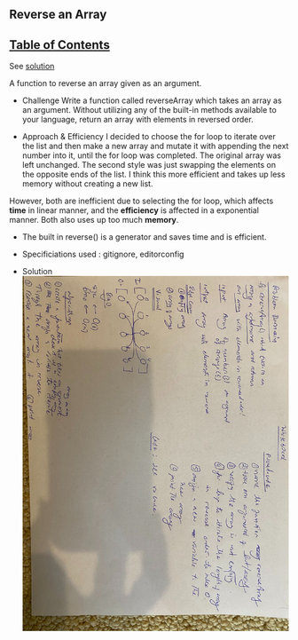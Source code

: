 
## __Reverse an Array__
## [Table of Contents](../../../README.md)
See [solution](array_reverse.py)

A function to reverse an array given as an argument.

  * Challenge
  Write a function called reverseArray which takes an array as an argument. Without utilizing any of the built-in methods available to your language, return an array with elements in reversed order.

  * Approach & Efficiency
  I decided to choose the for loop to iterate over the list and then make a new array and mutate it with appending the next number into it, until the for loop was completed.  The original array was left unchanged.
  The second style was just swapping the elements on the opposite ends of the list. I think this more efficient and takes up less memory without creating a new list.

  However, both are inefficient due to selecting the for loop, which affects __time__ in linear manner, and the __efficiency__ is affected in a exponential manner. Both also uses up too much __memory__.

  * The built in reverse() is a generator and saves time and is efficient.

  * Specificiations used : gitignore, editorconfig

  * Solution
![whiteboard](../../assets/array-reverse.jpg)
